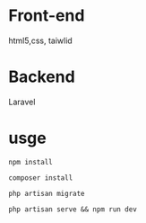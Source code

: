 # Front-end 
html5,css, taiwlid
# Backend
Laravel
# usge
``
npm install
``

``
 composer install 
 ``
 
 ``
 php artisan migrate
 ``
 
 ``
 php artisan serve && npm run dev
``
